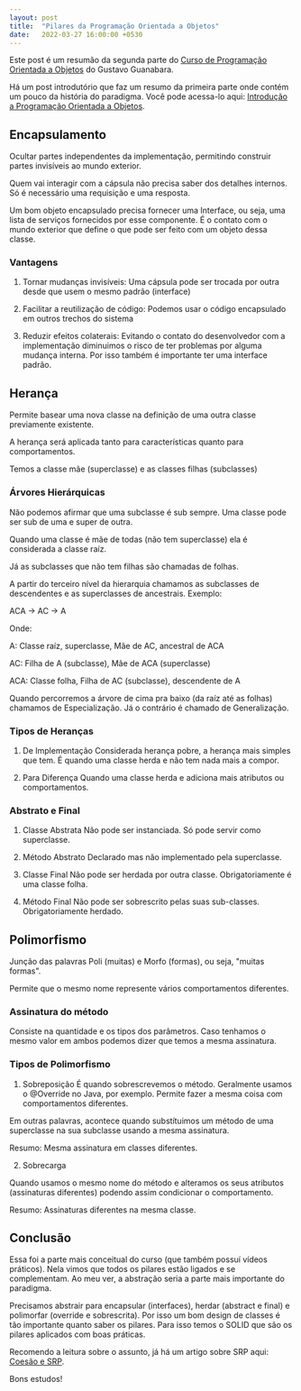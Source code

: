 ```yaml
---
layout: post
title:  "Pilares da Programação Orientada a Objetos"
date:   2022-03-27 16:00:00 +0530
---
```


Este post é um resumão da segunda parte do [Curso de Programação Orientada a Objetos](https://www.youtube.com/playlist?list=PLHz_AreHm4dkqe2aR0tQK74m8SFe-aGsY) do Gustavo Guanabara.

Há um post introdutório que faz um resumo da primeira parte onde contém um pouco da história do paradigma. Você pode acessa-lo aqui: [Introdução a Programação Orientada a Objetos](https://guitadeu.github.io/posts/intro-to-poo).

## Encapsulamento

Ocultar partes independentes da implementação, permitindo construir partes invisíveis ao mundo exterior.

Quem vai interagir com a cápsula não precisa saber dos detalhes internos. Só é necessário uma requisição e uma resposta.

Um bom objeto encapsulado precisa fornecer uma Interface, ou seja, uma lista de serviços fornecidos por esse componente. É o contato com o mundo exterior que define o que pode ser feito com um objeto dessa classe.

### Vantagens

1. Tornar mudanças invisíveis: Uma cápsula pode ser trocada por outra desde que usem o mesmo padrão (interface)

2. Facilitar a reutilização de código: Podemos usar o código encapsulado em outros trechos do sistema

3. Reduzir efeitos colaterais: Evitando o contato do desenvolvedor com a implementação diminuimos o risco de ter problemas por alguma mudança interna. Por isso também é importante ter uma interface padrão.

## Herança

Permite basear uma nova classe na definição de uma outra classe previamente existente.

A herança será aplicada tanto para características quanto para comportamentos.

Temos a classe mãe (superclasse) e as classes filhas (subclasses)

### Árvores Hierárquicas

Não podemos afirmar que uma subclasse é sub sempre. Uma classe pode ser sub de uma e super de outra.

Quando uma classe é mãe de todas (não tem superclasse) ela é considerada a classe raíz.

Já as subclasses que não tem filhas são chamadas de folhas.

A partir do terceiro nível da hierarquia chamamos as subclasses de descendentes e as superclasses de ancestrais. Exemplo:

ACA -> AC -> A

Onde:

A: Classe raíz, superclasse, Mãe de AC, ancestral de ACA

AC: Filha de A (subclasse), Mãe de ACA (superclasse)

ACA: Classe folha, Filha de AC (subclasse), descendente de A

Quando percorremos a árvore de cima pra baixo (da raíz até as folhas) chamamos de Especialização. Já o contrário é chamado de Generalização.

### Tipos de Heranças

1. De Implementação
Considerada herança pobre, a herança mais simples que tem. É quando uma classe herda e não tem nada mais a compor.

2. Para Diferença
Quando uma classe herda e adiciona mais atributos ou comportamentos.

### Abstrato e Final

1. Classe Abstrata
Não pode ser instanciada. Só pode servir como superclasse.

2. Método Abstrato
Declarado mas não implementado pela superclasse.

3. Classe Final
Não pode ser herdada por outra classe.
Obrigatoriamente é uma classe folha.

4. Método Final
Não pode ser sobrescrito pelas suas sub-classes. Obrigatoriamente herdado.

## Polimorfismo

Junção das palavras Poli (muitas) e Morfo (formas), ou seja, "muitas formas".

Permite que o mesmo nome represente vários comportamentos diferentes.

### Assinatura do método

Consiste na quantidade e os tipos dos parâmetros. Caso tenhamos o mesmo valor em ambos podemos dizer que temos a mesma assinatura.

### Tipos de Polimorfismo

1. Sobreposição
É quando sobrescrevemos o método. Geralmente usamos o @Override no Java, por exemplo. Permite fazer a mesma coisa com comportamentos diferentes.

Em outras palavras, acontece quando substítuimos um método de uma superclasse na sua subclasse usando a mesma assinatura.

Resumo: Mesma assinatura em classes diferentes.

2. Sobrecarga

Quando usamos o mesmo nome do método e alteramos os seus atributos (assinaturas diferentes) podendo assim condicionar o comportamento.

Resumo: Assinaturas diferentes na mesma classe.

## Conclusão

Essa foi a parte mais conceitual do curso (que também possuí vídeos práticos).
Nela vimos que todos os pilares estão ligados e se complementam.
Ao meu ver, a abstração seria a parte mais importante do paradigma.

Precisamos abstrair para encapsular (interfaces), herdar (abstract e final) e polimorfar (override e sobrescrita).
Por isso um bom design de classes é tão importante quanto saber os pilares.
Para isso temos o SOLID que são os pilares aplicados com boas práticas.

Recomendo a leitura sobre o assunto, já há um artigo sobre SRP aqui: [Coesão e SRP](https://guitadeu.github.io/posts/solid-srp).

Bons estudos!
